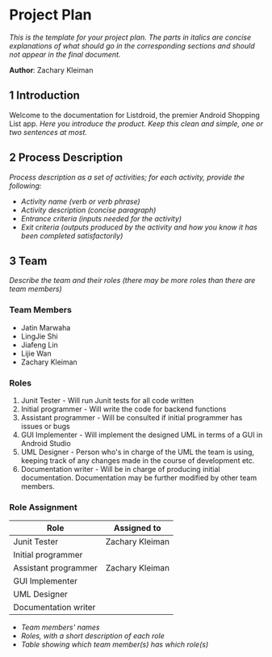 # Project Plan

*This is the template for your project plan. The parts in italics are concise explanations of what should go in the corresponding sections and should not appear in the final document.*

**Author**: Zachary Kleiman

## 1 Introduction

Welcome to the documentation for Listdroid, the premier Android Shopping List app.
*Here you introduce the product. Keep this  clean and simple, one or two sentences at most.*

## 2 Process Description

*Process description as a set of activities; for each activity, provide the following:*

- *Activity name (verb or verb phrase)*
- *Activity description (concise paragraph)*
- *Entrance criteria (inputs needed for the activity)*
- *Exit criteria (outputs produced by the activity and how you know it has been completed satisfactorily)*

## 3 Team

*Describe the team and their roles (there may be more roles than there are team members)*
### Team Members
- Jatin Marwaha
- LingJie Shi
- Jiafeng Lin
- Lijie Wan
- Zachary Kleiman

### Roles
1. Junit Tester - Will run Junit tests for all code written
2. Initial programmer - Will write the code for backend functions
3. Assistant programmer - Will be consulted if initial programmer has issues or bugs
4. GUI Implementer - Will implement the designed UML in terms of a GUI in Android Studio 
5. UML Designer - Person who's in charge of the UML the team is using, keeping track of any changes made in the course of development etc.
6. Documentation writer - Will be in charge of producing initial documentation. Documentation may be further modified by other team members.

### Role Assignment

| Role                 | Assigned to       |
|----------------------|-------------------|
| Junit Tester         | Zachary Kleiman   |
| Initial programmer   |                   |
| Assistant programmer | Zachary Kleiman   |
| GUI Implementer      |                   |
| UML Designer         |                   |
| Documentation writer |                   |
- *Team members' names*
- *Roles, with a short description of each role*
- *Table showing which team member(s) has which role(s)*
